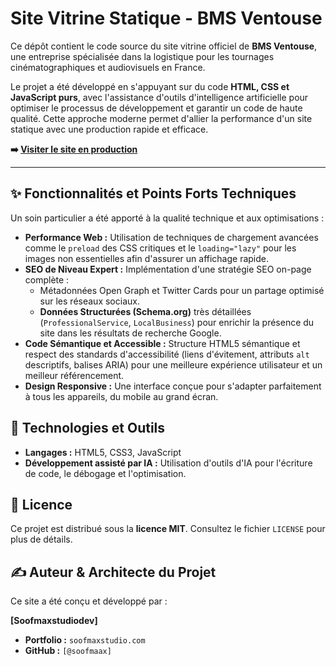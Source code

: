 # Site Vitrine Statique - BMS Ventouse

Ce dépôt contient le code source du site vitrine officiel de **BMS Ventouse**, une entreprise spécialisée dans la logistique pour les tournages cinématographiques et audiovisuels en France.

Le projet a été développé en s'appuyant sur du code **HTML, CSS et JavaScript purs**, avec l'assistance d'outils d'intelligence artificielle pour optimiser le processus de développement et garantir un code de haute qualité. Cette approche moderne permet d'allier la performance d'un site statique avec une production rapide et efficace.

**➡️ [Visiter le site en production](https://bmsventouse.fr/)**

---

## ✨ Fonctionnalités et Points Forts Techniques

Un soin particulier a été apporté à la qualité technique et aux optimisations :

* **Performance Web :** Utilisation de techniques de chargement avancées comme le `preload` des CSS critiques et le `loading="lazy"` pour les images non essentielles afin d'assurer un affichage rapide.
* **SEO de Niveau Expert :** Implémentation d'une stratégie SEO on-page complète :
    * Métadonnées Open Graph et Twitter Cards pour un partage optimisé sur les réseaux sociaux.
    * **Données Structurées (Schema.org)** très détaillées (`ProfessionalService`, `LocalBusiness`) pour enrichir la présence du site dans les résultats de recherche Google.
* **Code Sémantique et Accessible :** Structure HTML5 sémantique et respect des standards d'accessibilité (liens d'évitement, attributs `alt` descriptifs, balises ARIA) pour une meilleure expérience utilisateur et un meilleur référencement.
* **Design Responsive :** Une interface conçue pour s'adapter parfaitement à tous les appareils, du mobile au grand écran.

## 🚀 Technologies et Outils

* **Langages :** HTML5, CSS3, JavaScript
* **Développement assisté par IA :** Utilisation d'outils d'IA pour l'écriture de code, le débogage et l'optimisation.

## 📄 Licence

Ce projet est distribué sous la **licence MIT**. Consultez le fichier `LICENSE` pour plus de détails.

## ✍️ Auteur & Architecte du Projet

Ce site a été conçu et développé par :

**[Soofmaxstudiodev]**
* **Portfolio :** `soofmaxstudio.com`
* **GitHub :** `[@soofmaax]`

